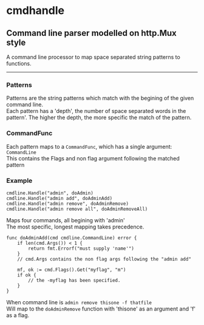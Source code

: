 # cmdhandle
## Command line parser modelled on http.Mux style

A command line processor to map space separated string patterns to functions.  

---

### Patterns
Patterns are the string patterns which match with the begining of the given command line.  
Each pattern has a 'depth', the number of space separated words in the pattern'.
The higher the depth, the more specific the match of the pattern.

  
### CommandFunc  
Each pattern maps to a `CommandFunc`, which has a single argument: `CommandLine`  
This contains the Flags and non flag argument following the matched pattern


### Example  
`cmdline.Handle("admin", doAdmin)`  
`cmdline.Handle("admin add", doAdminAdd)`  
`cmdline.Handle("admin remove", doAdminRemove)`  
`cmdline.Handle("admin remove all", doAdminRemoveAll)`  
  
Maps four commands, all begining with 'admin'  
The most specific, longest mapping takes precedence.  
  
```
func doAdminAdd(cmd cmdline.CommandLine) error {
    if len(cmd.Args()) < 1 {
        return fmt.Errorf("must supply 'name'")
    }
    // cmd.Args contains the non flag args following the "admin add"
    
    mf, ok := cmd.Flags().Get("myflag", "m")
    if ok {
        // the -myflag has been specified.
    }
}
```
  
When command line is `admin remove thisone -f thatfile`  
Will map to the `doAdminRemove` function with 'thisone' as an argument and 'f' as a flag.


